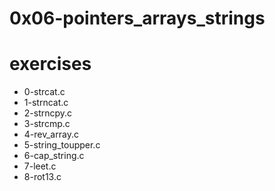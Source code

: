 # 0x06-pointers_arrays_strings

# exercises

- 0-strcat.c
- 1-strncat.c
- 2-strncpy.c
- 3-strcmp.c
- 4-rev_array.c
- 5-string_toupper.c
- 6-cap_string.c
- 7-leet.c
- 8-rot13.c